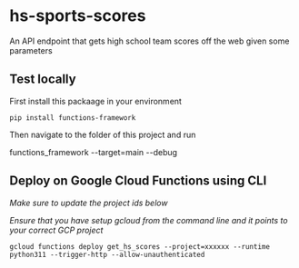# hs-sports-scores

An API endpoint that gets high school team scores off the web given some parameters

## Test locally

First install this packaage in your environment

`pip install functions-framework`

Then navigate to the folder of this project and run

functions_framework --target=main --debug

## Deploy on Google Cloud Functions using CLI

_Make sure to update the project ids below_

_Ensure that you have setup gcloud from the command line and it points to your correct GCP project_

`gcloud functions deploy get_hs_scores --project=xxxxxx --runtime python311 --trigger-http --allow-unauthenticated`
